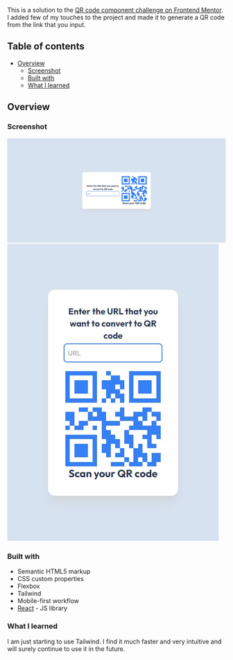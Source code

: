 This is a solution to the [QR code component challenge on Frontend Mentor](https://www.frontendmentor.io/challenges/qr-code-component-iux_sIO_H). I added few of my touches to the project and made it to generate a QR code from the link that you input.

## Table of contents

- [Overview](#overview)
  - [Screenshot](#screenshot)
  - [Built with](#built-with)
  - [What I learned](#what-i-learned)

## Overview

### Screenshot

![](./src/assets/qr-code-maker-desktop.jpg)
![](./src/assets/qr-code-maker-mobile.jpg)

### Built with

- Semantic HTML5 markup
- CSS custom properties
- Flexbox
- Tailwind
- Mobile-first workflow
- [React](https://reactjs.org/) - JS library

### What I learned

I am just starting to use Tailwind. I find it much faster and very intuitive and will surely continue to use it in the future.
